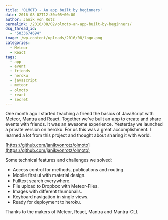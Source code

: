 ```yaml
---
title: 'OLMOTO - An app built by beginners'
date: 2016-08-02T12:30:05+00:00
author: Janik von Rotz
permalink: /2016/08/02/olmoto-an-app-built-by-beginners/
dsq_thread_id:
  - "5033674694"
image: /wp-content/uploads/2016/08/logo.png
categories:
  - Meteor
  - React
tags:
  - app
  - event
  - friends
  - heroku
  - javascript
  - meteor
  - olmoto
  - react
  - secret
---
```

One month ago I started teaching a friend the basics of JavaScript with Meteor, Mantra and React.
Together we've built an app to create and share events with friends. It was an awesome experience. Yesterday we launched a private version on heroku. For us this was a great accomplishment. I learned a lot from this project and thought about sharing it with world.

[https://github.com/janikvonrotz/olmoto](https://github.com/janikvonrotz/olmoto)

Some technical features and challenges we solved:

* Access control for methods, publications and routing.
* Mobile first ui with material design.
* Fulltext search everywhere.
* File upload to Dropbox with Meteor-Files.
* Images with different thumbnails.
* Keyboard navigation in single views.
* Ready for deployment to heroku.

Thanks to the makers of Meteor, React, Mantra and Mantra-CLI.